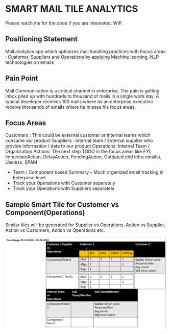 # SMART MAIL TILE ANALYTICS
Please reach me for the code if you are interested. WIP.
## Positioning Statement
Mail analytics app which optimizes mail handling practices with Focus areas : Customer, Suppliers and Operations 
by applying Machine learning, NLP technologies on emails

## Pain Point
Mail Communication is a critical channel in enterprise. The pain is getting inbox piled up with hundreds to thousand of mails in  a single work day. A typical developer receives 100 mails where as an enterprise executive receive thousands of emails where he misses his focus areas.

## Focus Areas
Customers : This could be external customer or internal teams which consume our product
Suppliers : Internal team / External supplier who provide information / data to our product
Operations: Internal Team / Organization
Actions: The next step TODO in the focus areas like FYI, ImmediateAction, DelayAction, PendingAction, Outdated (old infra emails), Useless, SPAM

* Team / Component based Summary – Much organized email tracking in Enterprise level 
* Track your Operations with Customer separately
* Track your Operations with Suppliers separately

## Sample Smart Tile for Customer vs Component(Operations)
Similar tiles will be generated for Supplier vs Operations,  Action vs Supplier, Action vs Customers, Action vs Operations
etc.

![Design](https://github.com/sivaswami/MailTile/blob/master/architecture.png)

